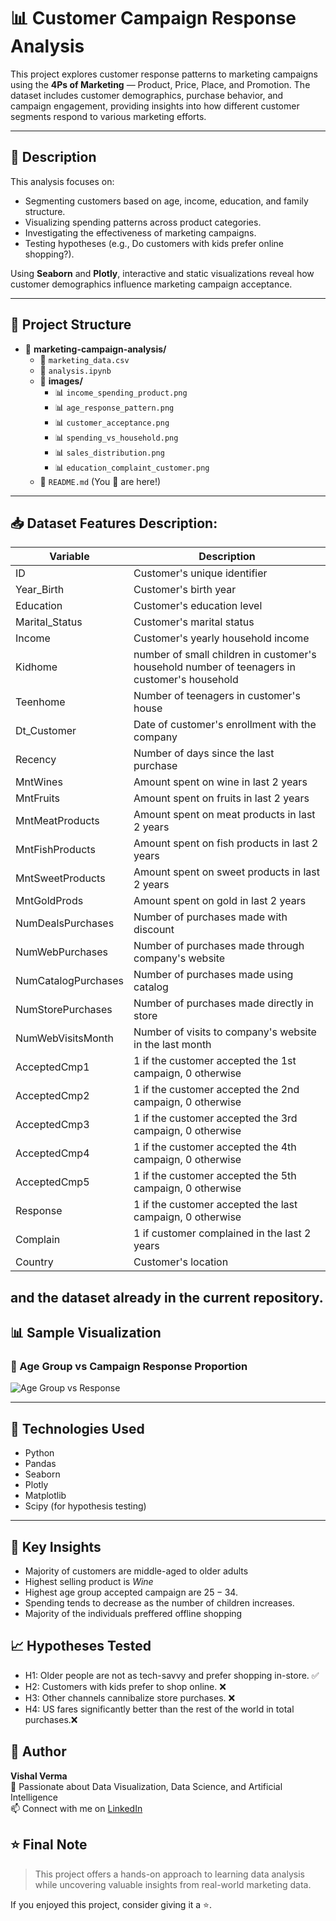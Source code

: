 # 📊 Customer Campaign Response Analysis

This project explores customer response patterns to marketing campaigns using the **4Ps of Marketing** — Product, Price, Place, and Promotion. The dataset includes customer demographics, purchase behavior, and campaign engagement, providing insights into how different customer segments respond to various marketing efforts.

---

## 📝 Description

This analysis focuses on:
- Segmenting customers based on age, income, education, and family structure.
- Visualizing spending patterns across product categories.
- Investigating the effectiveness of marketing campaigns.
- Testing hypotheses (e.g., Do customers with kids prefer online shopping?).

Using **Seaborn** and **Plotly**, interactive and static visualizations reveal how customer demographics influence marketing campaign acceptance.

---

## 📂 Project Structure

- 📁 **marketing-campaign-analysis/**
  - 📄 `marketing_data.csv` 
  - 📄 `analysis.ipynb` 
  - 📁 **images/** 
    - 📊 `income_spending_product.png`
    - 📊 `age_response_pattern.png`
    - 📊 `customer_acceptance.png`
    - 📊 `spending_vs_household.png`
    - 📊 `sales_distribution.png`
    - 📊 `education_complaint_customer.png`
  - 📄 `README.md` (You 🫵 are here!)

---

## 📥 Dataset Features Description:

| Variable              |	                                         Description                                        |
|-----------------------|---------------------------------------------------------------------------------------------|
| ID                    | Customer's unique identifier                                 |
|Year_Birth             |	Customer's birth year                                        |
| Education	            | Customer's education level                                   |
| Marital_Status        | Customer's marital status                                    |
| Income                | Customer's yearly household income                           |
| Kidhome               | number of small children in customer's household number of teenagers in customer's household |
| Teenhome              | Number of teenagers in customer's house                       |
| Dt_Customer           | Date of customer's enrollment with the company                |
| Recency               | Number of days since the last purchase                        |
| MntWines              | Amount spent on wine in last 2 years                          |
| MntFruits             | Amount spent on fruits in last 2 years                        |
| MntMeatProducts       | Amount spent on meat products in last 2 years                 |
| MntFishProducts       | Amount spent on fish products in last 2 years                 |
| MntSweetProducts      | Amount spent on sweet products in last 2 years                |
| MntGoldProds          | Amount spent on gold in last 2 years                          |
| NumDealsPurchases     | Number of purchases made with discount                        |
| NumWebPurchases       | Number of purchases made through company's website            |
| NumCatalogPurchases   | Number of purchases made using catalog                        |
| NumStorePurchases     | Number of purchases made directly in store                    |
| NumWebVisitsMonth     | Number of visits to company's website in the last month       |
| AcceptedCmp1          | 1 if the customer accepted the 1st campaign, 0 otherwise      |
| AcceptedCmp2          | 1 if the customer accepted the 2nd campaign, 0 otherwise      |
| AcceptedCmp3          | 1 if the customer accepted the 3rd campaign, 0 otherwise      |
| AcceptedCmp4          | 1 if the customer accepted the 4th campaign, 0 otherwise      |
| AcceptedCmp5          | 1 if the customer accepted the 5th campaign, 0 otherwise      |
| Response              | 1 if the customer accepted the last campaign, 0 otherwise     |
| Complain              | 1 if customer complained in the last 2 years                  |
| Country               | Customer's location                                           |

and the dataset already in the current repository.
---

## 📊 Sample Visualization

### 🎯 Age Group vs Campaign Response Proportion

![Age Group vs Response](images/age_response_plot.png)

---

## 🔧 Technologies Used

- Python
- Pandas
- Seaborn
- Plotly
- Matplotlib
- Scipy (for hypothesis testing)

---

## 📌 Key Insights

- Majority of customers are middle-aged to older adults
- Highest selling product is *Wine*
- Highest age group accepted campaign are $25-34$.
- Spending tends to decrease as the number of children increases.
- Majority of the individuals preffered offline shopping

## 📈 Hypotheses Tested

- H1: Older people are not as tech-savvy and prefer shopping in-store. ✅
- H2: Customers with kids prefer to shop online. ❌
- H3: Other channels cannibalize store purchases. ❌
- H4: US fares significantly better than the rest of the world in total purchases.❌

## 🙌 Author

**Vishal Verma**<br/>
🔎 Passionate about Data Visualization, Data Science, and Artificial Intelligence<br/>
📫 Connect with me on [LinkedIn](https://www.linkedin.com/in/vishalds/)

## ⭐ Final Note

> This project offers a hands-on approach to learning data analysis while uncovering valuable insights from real-world marketing data.

If you enjoyed this project, consider giving it a ⭐.
